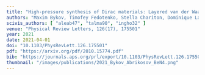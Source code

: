 ```yaml
---
title: "High-pressure synthesis of Dirac materials: Layered van der Waals bonded BeN<sub>4</sub> polymorph"
authors: "Maxim Bykov, Timofey Fedotenko, Stella Chariton, Dominique Laniel, Konstantin Glazyrin, Michael Hanfland, Jesse S. Smith, Vitali B. Prakapenka, Mohammad F. Mahmood, Alexander F. Goncharov, Alena V. Ponomareva, Ferenc Tasnádi, Alexei I. Abrikosov, Talha Bin Masood, Ingrid Hotz, Alexander N. Rudenko, Mikhail I. Katsnelson, Natalia Dubrovinskaia, Leonid Dubrovinsky, and Igor A. Abrikosov"
scivis_authors: [ "aleab47", "talma90", "ingho32" ]
venue: "Physical Review Letters, 126(17), 175501"
year: 2021
date: 2021-04-01
doi: "10.1103/PhysRevLett.126.175501"
pdf: "https://arxiv.org/pdf/2010.15774.pdf"
bib: "https://journals.aps.org/prl/export/10.1103/PhysRevLett.126.175501?type=bibtex&download=true"
thumbnail: "/images/publications/2021_Bykov_Abrikosov_BeN4.png"
---
```

